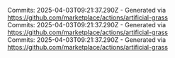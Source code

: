Commits: 2025-04-03T09:21:37.290Z - Generated via https://github.com/marketplace/actions/artificial-grass
<br>
Commits: 2025-04-03T09:21:37.290Z - Generated via https://github.com/marketplace/actions/artificial-grass
<br>
Commits: 2025-04-03T09:21:37.290Z - Generated via https://github.com/marketplace/actions/artificial-grass
<br>
